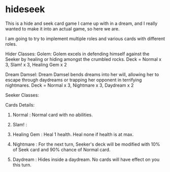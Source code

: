 # hideseek

This is a hide and seek card game I came up with in a dream, and I really wanted to make it into an actual game, so here we are. 

I am going to try to implement multiple roles and various cards with different roles. 

Hider Classes: 
Golem: Golem excels in defending himself against the Seeker by healing or hiding amongst the crumbled rocks. 
Deck = Normal x 3, Slam! x 3, Healing Gem x 2

Dream Damsel: Dream Damsel bends dreams into her will, allowing her to escape through daydreams or trapping her opponent in terrifying nightmares.
Deck = Normal x 3, Nightmare x 3, Daydream x 2


Seeker Classes: 


Cards Details: 

1. Normal : Normal card with no abilities. 

2. Slam! : 

3. Healing Gem : Heal 1 health. Heal none if health is at max. 

4. Nightmare : For the next turn, Seeker's deck will be modified with 10% of Seek card and 90% chance of Normal card. 

5. Daydream : Hides inside a daydream. No cards will have effect on you this turn. 